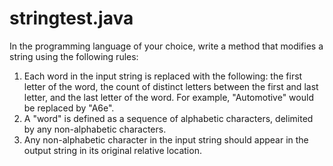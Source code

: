# stringtest.java

In the programming language of your choice, write a method that modifies a 
string using the following rules: 
1. Each word in the input string is replaced with the following: the first 
letter of the word, the count of distinct letters between the first and last 
letter, and the last letter of the word. For example, "Automotive" would be 
replaced by "A6e". 
2. A "word" is defined as a sequence of alphabetic characters, delimited by any 
non-alphabetic characters. 
3. Any non-alphabetic character in the input string should appear in the output 
string in its original relative location. 
